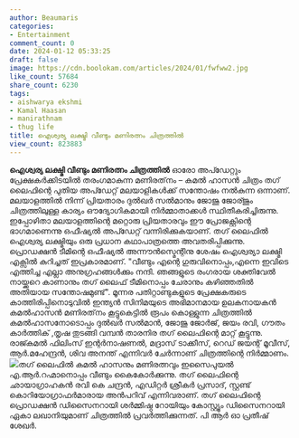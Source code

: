 ```yaml
---
author: Beaumaris
categories:
- Entertainment
comment_count: 0
date: 2024-01-12 05:33:25
draft: false
image: https://cdn.boolokam.com/articles/2024/01/fwfww2.jpg
like_count: 57684
share_count: 6230
tags:
- aishwarya ekshmi
- Kamal Haasan
- manirathnam
- thug life
title: ഐശ്വര്യ ലക്ഷ്മി വീണ്ടും മണിരത്നം ചിത്രത്തിൽ
view_count: 823883
---
```


**ഐശ്വര്യ ലക്ഷ്മി വീണ്ടും മണിരത്നം ചിത്രത്തിൽ** ഓരോ അപ്ഡേറ്റും പ്രേക്ഷകർക്കിടയിൽ തരംഗമാകുന്ന മണിരത്‌നം – കമൽ ഹാസൻ ചിത്രം തഗ് ലൈഫിന്റെ പുതിയ അപ്ഡേറ്റ് മലയാളികൾക്ക് സന്തോഷം നൽകുന്ന ഒന്നാണ്. മലയാളത്തിൽ നിന്ന് പ്രിയതാരം ദുൽഖർ സൽമാനും ജോജു ജോര്ജും ചിത്രത്തിലുള്ള കാര്യം ഔദ്യോഗികമായി നിർമ്മാതാക്കൾ സ്ഥിതീകരിച്ചിരുന്നു. ഇപ്പോഴിതാ മലയാളത്തിന്റെ മറ്റൊരു പ്രിയതാരവും ഈ പ്രോജക്റ്റിന്റെ ഭാഗമാണെന്നു ഒഫീഷ്യൽ അപ്ഡേറ്റ് വന്നിരിക്കുകയാണ്. തഗ് ലൈഫിൽ ഐശ്വര്യ ലക്ഷ്മിയും ഒരു പ്രധാന കഥാപാത്രത്തെ അവതരിപ്പിക്കുന്നു. പ്രൊഡക്ഷൻ ടീമിന്റെ ഒഫീഷ്യൽ അന്നൗൻസ്മെന്റിനു ശേഷം ഐശ്വര്യാ ലക്ഷ്മി എക്സിൽ കുറിച്ചത് ഇപ്രകാരമാണ്. "വീണ്ടും എന്റെ ഗുരുവിനൊപ്പം,എന്നെ ഇവിടെ എത്തിച്ച എല്ലാ അനുഗ്രഹങ്ങൾക്കും നന്ദി. ഞങ്ങളുടെ രംഗരായ ശക്തിവേൽ നായ്ക്കറെ കാണാനും തഗ് ലൈഫ് ടീമിനൊപ്പം ചേരാനും കഴിഞ്ഞതിൽ അതിയായ സന്തോഷമുണ്ട്". മൂന്നര പതിറ്റാണ്ടുകളുടെ പ്രേക്ഷകരുടെ കാത്തിരിപ്പിനൊടുവിൽ ഇന്ത്യൻ സിനിമയുടെ അഭിമാനമായ ഉലകനായകൻ കമൽഹാസൻ മണിരത്‌നം കൂട്ടുകെട്ടിൽ രൂപം കൊള്ളുന്ന ചിത്രത്തിൽ കമൽഹാസനോടൊപ്പം ദുൽഖർ സൽമാൻ, ജോജു ജോർജ്, ജയം രവി, ഗൗതം കാർത്തിക് ,തൃഷ തുടങ്ങി വമ്പൻ താരനിര തഗ് ലൈഫിന്റെ മാറ്റ് കൂട്ടുന്നു. രാജ്കമൽ ഫിലിംസ് ഇന്റർനാഷണൽ, മദ്രാസ് ടാക്കീസ്, റെഡ് ജയന്റ് മൂവീസ്, ആർ.മഹേന്ദ്രൻ, ശിവ അനന്ത് എന്നിവർ ചേർന്നാണ് ചിത്രത്തിന്റെ നിർമ്മാണം. ![](https://cdn.boolokam.com/articles/2024/01/fwfww2.jpg)തഗ് ലൈഫിൽ കമൽ ഹാസനും മണിരത്നവും ഇസൈപുയൽ എ.ആർ.റഹ്മാനൊപ്പം വീണ്ടും കൈകോർക്കുന്നു. തഗ് ലൈഫിന്റെ ഛായാഗ്രാഹകൻ രവി കെ ചന്ദ്രൻ, എഡിറ്റർ ശ്രീകർ പ്രസാദ്, സ്റ്റണ്ട് കൊറിയോഗ്രാഫർമാരായ അൻപറിവ് എന്നിവരാണ്. തഗ് ലൈഫിന്റെ പ്രൊഡക്ഷൻ ഡിസൈനറായി ശർമ്മിഷ്ഠ റോയിയും കോസ്റ്റ്യൂം ഡിസൈനറായി ഏകാ ലഖാനിയുമാണ് ചിത്രത്തിൽ പ്രവർത്തിക്കുന്നത്. പി ആർ ഓ പ്രതീഷ് ശേഖർ.